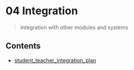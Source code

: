 # 04 Integration

> Integration with other modules and systems

## Contents

- [student_teacher_integration_plan](./student_teacher_integration_plan.md)
